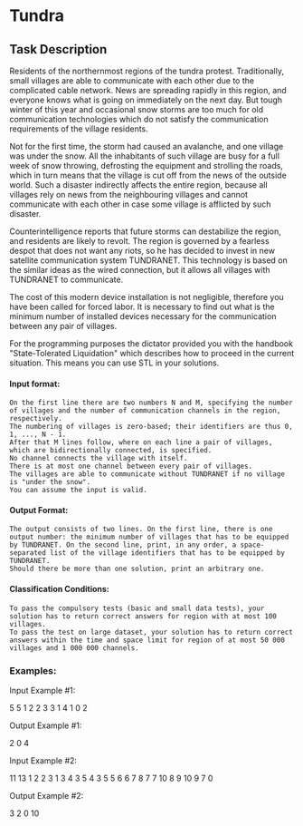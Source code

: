 # Tundra



## Task Description

Residents of the northernmost regions of the tundra protest. Traditionally, small villages are able to communicate with each other due to the complicated cable network. News are spreading rapidly in this region, and everyone knows what is going on immediately on the next day. But tough winter of this year and occasional snow storms are too much for old communication technologies which do not satisfy the communication requirements of the village residents.

Not for the first time, the storm had caused an avalanche, and one village was under the snow. All the inhabitants of such village are busy for a full week of snow throwing, defrosting the equipment and strolling the roads, which in turn means that the village is cut off from the news of the outside world. Such a disaster indirectly affects the entire region, because all villages rely on news from the neighbouring villages and cannot communicate with each other in case some village is afflicted by such disaster.

Counterintelligence reports that future storms can destabilize the region, and residents are likely to revolt. The region is governed by a fearless despot that does not want any riots, so he has decided to invest in new satellite communication system TUNDRANET. This technology is based on the similar ideas as the wired connection, but it allows all villages with TUNDRANET to communicate.

The cost of this modern device installation is not negligible, therefore you have been called for forced labor. It is necessary to find out what is the minimum number of installed devices necessary for the communication between any pair of villages.

For the programming purposes the dictator provided you with the handbook "State-Tolerated Liquidation" which describes how to proceed in the current situation. This means you can use STL in your solutions.

#### Input format:

    On the first line there are two numbers N and M, specifying the number of villages and the number of communication channels in the region, respectively.
    The numbering of villages is zero-based; their identifiers are thus 0, 1, ..., N - 1.
    After that M lines follow, where on each line a pair of villages, which are bidirectionally connected, is specified.
    No channel connects the village with itself.
    There is at most one channel between every pair of villages.
    The villages are able to communicate without TUNDRANET if no village is "under the snow".
    You can assume the input is valid.

#### Output Format:

    The output consists of two lines. On the first line, there is one output number: the minimum number of villages that has to be equipped by TUNDRANET. On the second line, print, in any order, a space-separated list of the village identifiers that has to be equipped by TUNDRANET.
    Should there be more than one solution, print an arbitrary one.

#### Classification Conditions:

    To pass the compulsory tests (basic and small data tests), your solution has to return correct answers for region with at most 100 villages.
    To pass the test on large dataset, your solution has to return correct answers within the time and space limit for region of at most 50 000 villages and 1 000 000 channels.

### Examples:
Input Example #1:

5 5
1 2
2 3
3 1
4 1
0 2

Output Example #1:

2
0 4

Input Example #2:

11 13
1 2
2 3
1 3
4 3
5 4
3 5
5 6
6 7
8 7
7 10
8 9
10 9
7 0

Output Example #2:

3
2 0 10


